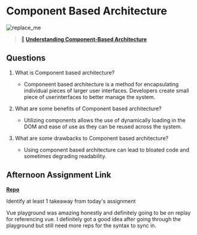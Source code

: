 # Component Based Architecture

![replace_me](https://codeworks.blob.core.windows.net/public/assets/img/illustrations/placeholder.svg)

> **📖 [Understanding Component-Based Architecture](https://codeworksacademy.com/fs-student-guide/resources/wk6/01-Component-Based-Architecture)**

## Questions

1. What is Component based architecture?

   - Componeent based architecture is a method for encapsulating individual pieces of larger user interfaces. Developers create small piece of userinterfaces to better manage the system.

2. What are some benefits of Component based architecture?

   - Utilizing components allows the use of dynamically loading in the DOM and ease of use as they can be reused across the system.

3. What are some drawbacks to Component based architecture?
   - Using component based architecture can lead to bloated code and sometimes degrading readability.

## Afternoon Assignment Link

**[Repo](https://github.com/gp3r3z/vue-playground)**

Identify at least 1 takeaway from today's assignment

Vue playground was amazing honestly and definitely going to be on replay for referencing vue. I definitely got a good idea after going through the playground but still need more reps for the syntax to sync in.
